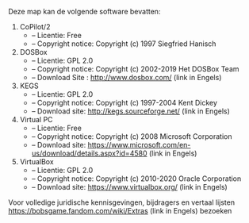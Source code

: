 ﻿Deze map kan de volgende software bevatten:

1. CoPilot/2
   - – Licentie: Free
   - – Copyright notice: Copyright (c) 1997 Siegfried Hanisch
2. DOSBox
   - – Licentie: GPL 2.0
   - – Copyright notice: Copyright (c) 2002-2019 Het DOSBox Team
   - – Download Site : http://www.dosbox.com/ (link in Engels)
3. KEGS
   - – Licentie: GPL 2.0
   - – Copyright notice: Copyright (c) 1997-2004 Kent Dickey
   - – Download site: http://kegs.sourceforge.net/ (link in Engels)
4. Virtual PC
   - – Licentie: Free
   - – Copyright notice: Copyright (c) 2008 Microsoft Corporation
   - – Download site: https://www.microsoft.com/en-us/download/details.aspx?id=4580 (link in Engels)
5. VirtualBox
   - – Licentie: GPL 2.0
   - – Copyright notice: Copyright (c) 2010-2020 Oracle Corporation
   - – Download site: https://www.virtualbox.org/ (link in Engels)

Voor volledige juridische kennisgevingen, bijdragers en vertaal lijsten https://bobsgame.fandom.com/wiki/Extras (link in Engels) bezoeken
